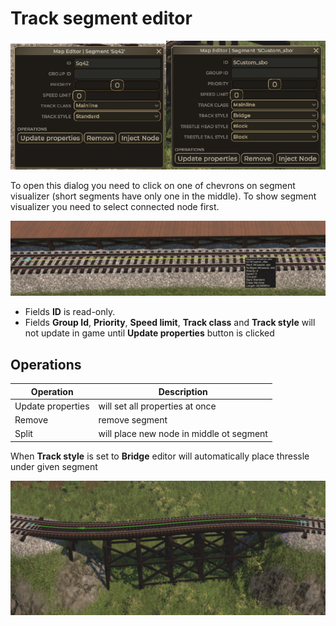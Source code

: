 # Track segment editor

![Editor](Images/trackSegmentEditor.png)

To open this dialog you need to click on one of chevrons on segment visualizer (short segments have only one in the middle). To show segment visualizer you need to select connected node first.

![Visualizer](Images/trackSegmentVisualizer.png)

-   Fields **ID** is read-only.
-   Fields **Group Id**, **Priority**, **Speed limit**, **Track class** and **Track style** will not update in game until **Update properties** button is clicked

## Operations

| Operation         | Description                              |
| ----------------- | ---------------------------------------- |
| Update properties | will set all properties at once          |
| Remove            | remove segment                           |
| Split             | will place new node in middle ot segment |

When **Track style** is set to **Bridge** editor will automatically place thressle under given segment

![alt text](Images/trackSegmentTrestle.png)

